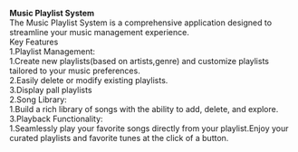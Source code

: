 <b>Music Playlist System</b><br>
The Music Playlist System is a comprehensive application designed to streamline your music management experience.<br>
Key Features<br>
1.Playlist Management:<br>
  1.Create new playlists(based on artists,genre) and customize playlists tailored to your music preferences.<br>
  2.Easily delete or modify existing playlists.<br>
  3.Display pall playlists<br>
2.Song Library:<br>
  1.Build a rich library of songs with the ability to add, delete, and explore.<br>
3.Playback Functionality:<br>
  1.Seamlessly play your favorite songs directly from your playlist.Enjoy your curated playlists and favorite tunes at the click of a button.<br>

